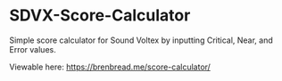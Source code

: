 # SDVX-Score-Calculator
Simple score calculator for Sound Voltex by inputting Critical, Near, and Error values.

Viewable here: https://brenbread.me/score-calculator/
